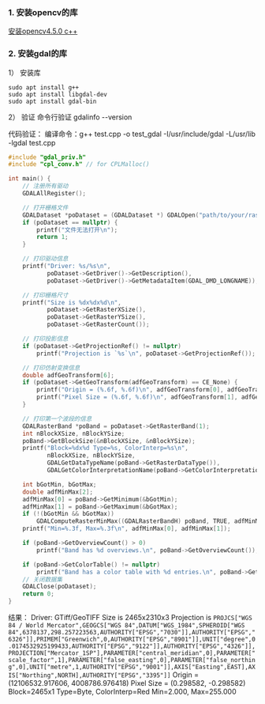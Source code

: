 ### 1. 安装opencv的库
[安装opencv4.5.0 c++](https://blog.csdn.net/weixin_44796670/article/details/115900538)

### 2. 安装gdal的库
1） 安装库
```shell
sudo apt install g++
sudo apt install libgdal-dev
sudo apt install gdal-bin
```
2） 验证
命令行验证
gdalinfo --version

代码验证：
编译命令：g++ test.cpp -o test_gdal -I/usr/include/gdal -L/usr/lib -lgdal
test.cpp
```c++
#include "gdal_priv.h"
#include "cpl_conv.h" // for CPLMalloc()

int main() {
    // 注册所有驱动
    GDALAllRegister();

    // 打开栅格文件
    GDALDataset *poDataset = (GDALDataset *) GDALOpen("path/to/your/raster/file.tif", GA_ReadOnly);
    if (poDataset == nullptr) {
        printf("文件无法打开\n");
        return 1;
    }

    // 打印驱动信息
    printf("Driver: %s/%s\n",
           poDataset->GetDriver()->GetDescription(),
           poDataset->GetDriver()->GetMetadataItem(GDAL_DMD_LONGNAME));

    // 打印栅格尺寸
    printf("Size is %dx%dx%d\n",
           poDataset->GetRasterXSize(),
           poDataset->GetRasterYSize(),
           poDataset->GetRasterCount());

    // 打印投影信息
    if (poDataset->GetProjectionRef() != nullptr)
        printf("Projection is `%s`\n", poDataset->GetProjectionRef());

    // 打印仿射变换信息
    double adfGeoTransform[6];
    if (poDataset->GetGeoTransform(adfGeoTransform) == CE_None) {
        printf("Origin = (%.6f, %.6f)\n", adfGeoTransform[0], adfGeoTransform[3]);
        printf("Pixel Size = (%.6f, %.6f)\n", adfGeoTransform[1], adfGeoTransform[5]);
    }

    // 打印第一个波段的信息
    GDALRasterBand *poBand = poDataset->GetRasterBand(1);
    int nBlockXSize, nBlockYSize;
    poBand->GetBlockSize(&nBlockXSize, &nBlockYSize);
    printf("Block=%dx%d Type=%s, ColorInterp=%s\n",
           nBlockXSize, nBlockYSize,
           GDALGetDataTypeName(poBand->GetRasterDataType()),
           GDALGetColorInterpretationName(poBand->GetColorInterpretation()));

    int bGotMin, bGotMax;
    double adfMinMax[2];
    adfMinMax[0] = poBand->GetMinimum(&bGotMin);
    adfMinMax[1] = poBand->GetMaximum(&bGotMax);
    if (!(bGotMin && bGotMax))
        GDALComputeRasterMinMax((GDALRasterBandH) poBand, TRUE, adfMinMax);
    printf("Min=%.3f, Max=%.3f\n", adfMinMax[0], adfMinMax[1]);

    if (poBand->GetOverviewCount() > 0)
        printf("Band has %d overviews.\n", poBand->GetOverviewCount());

    if (poBand->GetColorTable() != nullptr)
        printf("Band has a color table with %d entries.\n", poBand->GetColorTable()->GetColorEntryCount()); 
    // 关闭数据集
    GDALClose(poDataset); 
    return 0;
}
```
结果：
Driver: GTiff/GeoTIFF
Size is 2465x2310x3
Projection is `PROJCS["WGS 84 / World Mercator",GEOGCS["WGS 84",DATUM["WGS_1984",SPHEROID["WGS 84",6378137,298.257223563,AUTHORITY["EPSG","7030"]],AUTHORITY["EPSG","6326"]],PRIMEM["Greenwich",0,AUTHORITY["EPSG","8901"]],UNIT["degree",0.0174532925199433,AUTHORITY["EPSG","9122"]],AUTHORITY["EPSG","4326"]],PROJECTION["Mercator_1SP"],PARAMETER["central_meridian",0],PARAMETER["scale_factor",1],PARAMETER["false_easting",0],PARAMETER["false_northing",0],UNIT["metre",1,AUTHORITY["EPSG","9001"]],AXIS["Easting",EAST],AXIS["Northing",NORTH],AUTHORITY["EPSG","3395"]]`
Origin = (12106532.917606, 4008786.976418)
Pixel Size = (0.298582, -0.298582)
Block=2465x1 Type=Byte, ColorInterp=Red
Min=2.000, Max=255.000
